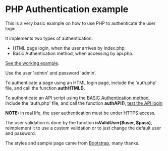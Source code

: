 # PHP Authentication example
This is a very basic example on how to use PHP to authenticate the user login.

It implements two types of authentication:
- HTML page login, when the user arrives by index.php;
- Basic Authentication method, when accessing by api.php.

[See the working example](http://ricnish.16mb.com/php-auth-example).

Use the user 'admin' and password 'admin'.

To authenticate a page using an HTML login page, include the 'auth.php' file, and call the function **authHTML()**.

To authenticate an API script using the [BASIC Authentication method](https://en.wikipedia.org/wiki/Basic_access_authentication), include the 'auth.php' file, and call the function **authAPI()**, [test the API login](http://ricnish.16mb.com/php-auth-example/api.php)

**NOTE:** in real life, the user authentication must be under HTTPS access.

The user validation is done by the function **isValidUser($user, $pass)**, reimplement it to use a custom validation or to just change the default user and password.

The styles and sample page came from [Bootstrap](https://getbootstrap.com/), many thanks.
